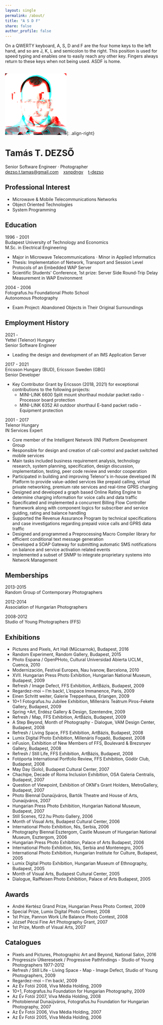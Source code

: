 ```yaml
---
layout: single
permalink: /about/
title: "A S D F"
share: false
author_profile: false
---
```


On a QWERTY keyboard, A, S, D and F are the four home keys to the left hand, and so are J, K, L and semicolon to the right. This position is used for speed typing and enables one to easily reach any other key. Fingers always return to these keys when not being used. ASDF is home.<BR><BR>


![image-right](/assets/photos/dttg.png){: .align-right}


# Tamás T. DEZSŐ

Senior Software Engineer · Photographer  
<a href="mailto:dezso.t.tamas@gmail.com"><i class="fa fa-envelope-square"></i> dezso.t.tamas@gmail.com</a>&nbsp;&nbsp;&nbsp;
<a href="http://github.com/xsnpdngv"><i class="fa fa-github-square"></i> xsnpdngv</a>&nbsp;&nbsp;&nbsp;
<a href="http://linkedin.com/in/t-dezso"><i class="fa fa-linkedin-square"></i> t-dezso</a>


## Professional Interest

- Microwave & Mobile Telecommunications Networks
- Object Oriented Technologies
- System Programming


## Education

1996 - 2001  
Budapest University of Technology and Economics  
M.Sc. in Electrical Engineering  
- Major in Microwave Telecommunications · Minor in Applied Informatics
- Thesis: Implementation of Network, Transport and Session Level Protocols of an Embedded WAP Server
- Scientific Students' Conference, 1st prize: Server Side Round-Trip Delay Measurement in WAP Environment

2004 - 2006  
Fotografus.hu Foundational Photo School  
Autonomous Photography  
- Exam Project: Abandoned Objects in Their Original Surroundings


## Employment History

2021 -    
Yettel (Telenor) Hungary  
Senior Software Engineer

- Leading the design and development of an IMS Application Server

2017 - 2021  
Ericsson Hungary (BUD), Ericsson Sweden (GBG)  
Senior Developer

- Key Contributor Grant by Ericsson (2018, 2021) for exceptional contributions to the following projects:
  - MINI-LINK 6600 Split mount shorthaul modular packet radio - Processor board protection
  - MINI-LINK 6352 All outdoor shorthaul E-band packet radio - Equipment protection

2001 - 2017  
Telenor Hungary  
IN Services Expert

- Core member of the Intelligent Network (IN) Platform Development Group
- Responsible for design and creation of call-control and packet switched mobile services
- Main tasks included business requirement analysis, technology research, system planning, specification, design discussion, implementation, testing, peer code review and vendor cooperation
- Participated in building and improving Telenor's in-house developed IN Platform to provide value-added services like prepaid calling, virtual private networking, premium rate services and real-time GPRS charging
- Designed and developed a graph based Online Rating Engine to determine charging information for voice calls and data traffic
- Specificated and implemented a concurrent Billing Flow Controller framework along with component logics for subscriber and service guiding, rating and balance handling
- Supported the Revenue Assurance Program by technical specifications and case investigations regarding prepaid voice calls and GPRS data traffic
- Designed and programmed a Preprocessing Macro Compiler library for efficient conditional text message generation
- Developed a SOAP Gateway for submitting automatic SMS notifications on balance and service activation related events
- Implemented a subset of SNMP to integrate proprietary systems into Network Management


## Memberships

2013-2015  
Random Group of Contemporary Photographers

2012-2014  
Association of Hungarian Photographers

2008-2012  
Studio of Young Photographers (FFS)


## Exhibitions

- Pictures and Pixels, Art Hall (Műcsarnok), Budapest, 2016
- Random Experiment, Random Gallery, Budapest, 2015
- Photo Espana / OpenPHoto, Cultural Universidad Abierta UCLM., Cuenca, 2010
- Modernización, Festival Europes, Nau Ivanow, Barcelona, 2010
- XVII. Hungarian Press Photo Exhibition, Hungarian National Museum, Budapest, 2009
- Refresh / Image Defect, FFS Exhibition, ArtBázis, Budapest, 2009
- Regardez-moi – I’m back!, L’espace Immanence, Paris, 2009
- Einen Schritt weiter, Galerie Treppenhaus, Erlangen, 2009
- 10+1 Fotografus.hu Jubilee Exhibition, Millenáris Teátrum Piros-Fekete Gallery, Budapest, 2009
- Spring +Art, Erdész Gallery & Design, Szentendre, 2009
- Refresh / Map, FFS Exhibition, ArtBázis, Budapest, 2009
- A Step Beyond, Month of Photography - Dialogue, VAM Design Center, Budapest, 2008
- Refresh / Living Space, FFS Exhibition, ArtBázis, Budapest, 2008
- Lumix Digital Photo Exhibition, Millenáris Fogadó, Budapest, 2008
- inFusion, Exhibition of New Members of FFS, Boulevard & Brezsnyev Gallery, Budapest, 2008
- Refresh / Still Life, FFS Exhibition, ArtBázis, Budapest, 2008
- Fotóporta International Portfolio Review, FFS Exhibition, Gödör Club, Budapest, 2008
- May Day (Solo), Budapest Cultural Center, 2007
- Chachipe, Decade of Roma Inclusion Exhibition, OSA Galeria Centralis, Budapest, 2007
- Question of Viewpoint, Exhibition of OKM's Grant Holders, MetroGallery, Budapest, 2007
- Photo Biennal Dunaújváros, Bartók Theatre and House of Arts, Dunaújváros, 2007
- Hungarian Press Photo Exhibition, Hungarian National Museum, Budapest, 2007
- Still Scenes, f22.hu Photo Gallery, 2006
- Month of Visual Arts, Budapest Cultural Center, 2006
- International Photo Exhibition, Nis, Serbia, 2006
- Photography Biennal Esztergom, Castle Museum of Hungarian National Museum, Esztergom, 2006
- Hungarian Press Photo Exhibition, Palace of Arts Budapest, 2006
- International Photo Exhibition, Nis, Serbia and Montenegro, 2005
- International Photo Exhibition, Hungarian Institute for Culture, Budapest, 2005
- Lumix Digital Photo Exhibition, Hungarian Museum of Ethnography, Budapest, 2005
- Month of Visual Arts, Budapest Cultural Center, 2005
- Dialogue, Raiffeisen Photo Exhibition, Palace of Arts Budapest, 2005


## Awards

- André Kertész Grand Prize, Hungarian Press Photo Contest, 2009
- Special Prize, Lumix Digital Photo Contest, 2008
- 1st Prize, Pannon Work Life Balance Photo Contest, 2008
- József Pécsi Fine Art Photography Grant, 2007
- 1st Prize, Month of Visual Arts, 2007


## Catalogues

- Pixels and Pictures, Photographic Art and Beyond, National Salon, 2016
- Progresszív Útkeresések / Progressive Pathfindings - Studio of Young Photographers 1977-2012
- Refresh / Still Life - Living Space - Map - Image Defect, Studio of Young Photographers, 2009
- Regardez-moi – I'm back!, 2009
- Az Év Fotói 2008, Viva Média Holding, 2009
- 10+1, Fotografus.hu Foundation for Hungarian Photography, 2009
- Az Év Fotói 2007, Viva Média Holding, 2008
- Photobiennal Dunaújváros, Fotografus.hu Foundation for Hungarian Photography, 2007
- Az Év Fotói 2006, Viva Média Holding, 2007
- Az Év Fotói 2005, Viva Média Holding, 2006


